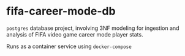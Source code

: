 # fifa-career-mode-db
`postgres` database project, involving 3NF modeling for ingestion and analysis of FIFA video game career mode player stats.
 
 Runs as a container service using `docker-compose`
